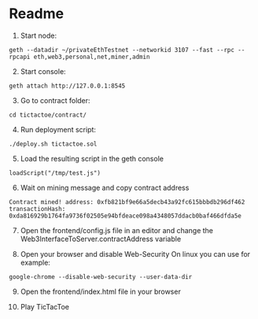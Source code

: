 # Readme

1) Start node:
```
geth --datadir ~/privateEthTestnet --networkid 3107 --fast --rpc --rpcapi eth,web3,personal,net,miner,admin
```

2) Start console:
```
geth attach http://127.0.0.1:8545
```

3) Go to contract folder:
```
cd tictactoe/contract/
```

4) Run deployment script:
```
./deploy.sh tictactoe.sol
```

5) Load the resulting script in the geth console
```
loadScript("/tmp/test.js")
```

6) Wait on mining message and copy contract address
```
Contract mined! address: 0xfb821bf9e66a5decb43a92fc615bbbdb296df462 transactionHash: 0xda816929b1764fa9736f02505e94bfdeace098a4348057ddacb0baf466dfda5e
```

7) Open the frontend/config.js file in an editor and change the Web3InterfaceToServer.contractAddress variable

8) Open your browser and disable Web-Security
On linux you can use for example:
```
google-chrome --disable-web-security --user-data-dir
```

9) Open the frontend/index.html file in your browser

10) Play TicTacToe
